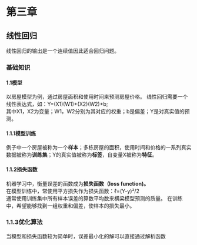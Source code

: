 # 第三章
## 线性回归
线性回归的输出是一个连续值因此适合回归问题。
### 基础知识
#### 1.1模型
以房屋模型为例，通过房屋面积和使用时间来预测房屋价格。
线性回归需要一个线性表达式，如：Y=(X1)(W1)+(X2)(W2)+b;  
其中X1，X2为变量；W1，W2分别为其对应的权重；b是偏差；Y是对真实值的预测。
#### 1.1.1模型训练
例子中一个房屋被称为一个**样本**；多栋房屋的面积，使用时间和价格的一系列真实数据被称为**训练集**；Y的真实值被称为**标签**，自变量X被称为**特征**。
#### 1.1.2损失函数
机器学习中，衡量误差的函数成为**损失函数（loss function)。**       
在模型训练中，常使用平方损失作为损失函数：ℓ=(Y-y)²/2  
通常使用训练集中所有样本误差的算数平均数来横梁模型预测的质量。
在训练中，希望能够找到一组权重和偏差，使样本的损失最小。
### 1.1.3优化算法
当模型和损失函数较为简单时，误差最小化的解可以直接通过解析函数

